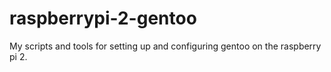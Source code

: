 # raspberrypi-2-gentoo
My scripts and tools for setting up and configuring gentoo on the raspberry pi 2.
